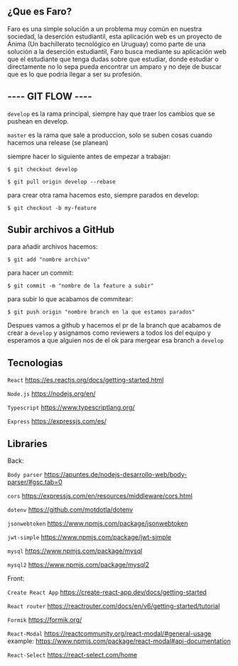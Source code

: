 ## ¿Que es Faro?
Faro es una simple solución a un problema muy común en nuestra sociedad, la deserción estudiantil, esta aplicación web es un proyecto de Ánima (Un bachillerato tecnológico en Uruguay) como parte de una solución a la deserción estudiantil, Faro busca mediante su aplicación web que el estudiante que tenga dudas sobre que estudiar, donde estudiar o directamente no lo sepa pueda encontrar un amparo y no deje de buscar que es lo que podría llegar a ser su profesión.

## ---- GIT FLOW ----

`develop` es la rama principal, siempre hay que traer los cambios que se pushean en develop.

`master` es la rama que sale a produccion, solo se suben cosas cuando hacemos una release (se planean)

siempre hacer lo siguiente antes de empezar a trabajar:

`$ git checkout develop`

`$ git pull origin develop --rebase`

para crear otra rama hacemos esto, siempre parados en develop:

`$ git checkout -b my-feature`

## Subir archivos a GitHub

para añadir archivos hacemos:

`$ git add "nombre archivo"`

para hacer un commit:

`$ git commit -m "nombre de la feature a subir"`

para subir lo que acabamos de commitear:

`$ git push origin "nombre branch en la que estamos parados"`

Despues vamos a github y hacemos el pr de la branch que acabamos de crear a `develop` y asignamos como reviewers a todos los del equipo y esperamos a que alguien nos de el ok para mergear esa branch a `develop`

## Tecnologias

`React` https://es.reactjs.org/docs/getting-started.html

`Node.js` https://nodejs.org/en/

`Typescript` https://www.typescriptlang.org/

`Express` https://expressjs.com/es/

## Libraries

Back:

`Body parser` https://apuntes.de/nodejs-desarrollo-web/body-parser/#gsc.tab=0

`cors` https://expressjs.com/en/resources/middleware/cors.html

`dotenv` https://github.com/motdotla/dotenv

`jsonwebtoken` https://www.npmjs.com/package/jsonwebtoken

`jwt-simple` https://www.npmjs.com/package/jwt-simple

`mysql` https://www.npmjs.com/package/mysql

`mysql2` https://www.npmjs.com/package/mysql2

Front:

`Create React App` https://create-react-app.dev/docs/getting-started

`React router` https://reactrouter.com/docs/en/v6/getting-started/tutorial

`Formik` https://formik.org/

`React-Modal` https://reactcommunity.org/react-modal/#general-usage example: https://www.npmjs.com/package/react-modal#api-documentation

`React-Select` https://react-select.com/home
